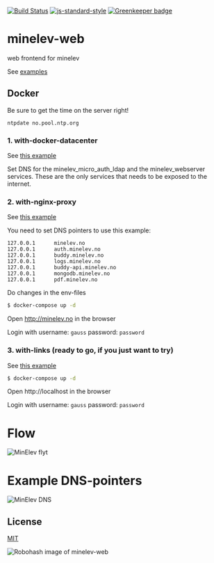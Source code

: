 [![Build Status](https://travis-ci.org/telemark/minelev-web.svg?branch=master)](https://travis-ci.org/telemark/minelev-web)
[![js-standard-style](https://img.shields.io/badge/code%20style-standard-brightgreen.svg?style=flat)](https://github.com/feross/standard)
[![Greenkeeper badge](https://badges.greenkeeper.io/telemark/minelev-web.svg)](https://greenkeeper.io/)

# minelev-web

web frontend for minelev

See [examples](docs/examples)

## Docker

Be sure to get the time on the server right!

`ntpdate no.pool.ntp.org`


### 1. with-docker-datacenter

See [this example](docs/examples/with-docker-datacenter)

Set DNS for the minelev_micro_auth_ldap and the minelev_webserver services.
These are the only services that needs to be exposed to the internet.

### 2. with-nginx-proxy

See [this example](docs/examples/with-nginx-proxy)

You need to set DNS pointers to use this example:

```
127.0.0.1      minelev.no
127.0.0.1      auth.minelev.no
127.0.0.1      buddy.minelev.no
127.0.0.1      logs.minelev.no
127.0.0.1      buddy-api.minelev.no
127.0.0.1      mongodb.minelev.no
127.0.0.1      pdf.minelev.no
```

Do changes in the env-files

```bash
$ docker-compose up -d
```

Open http://minelev.no in the browser

Login with username: `gauss` password: `password`

### 3. with-links (ready to go, if you just want to try)

See [this example](docs/examples/with-links)

```bash
$ docker-compose up -d
```

Open http://localhost in the browser

Login with username: `gauss` password: `password`

# Flow

![MinElev flyt](http://bildr.no/image/Nks0MHNs.jpeg)

# Example DNS-pointers

![MinElev DNS](http://bildr.no/image/QURTR3lz.jpeg)

## License

[MIT](LICENSE)

![Robohash image of minelev-web](https://robots.kebabstudios.party/minelev-buddy.png "Robohash image of minelev-web")
